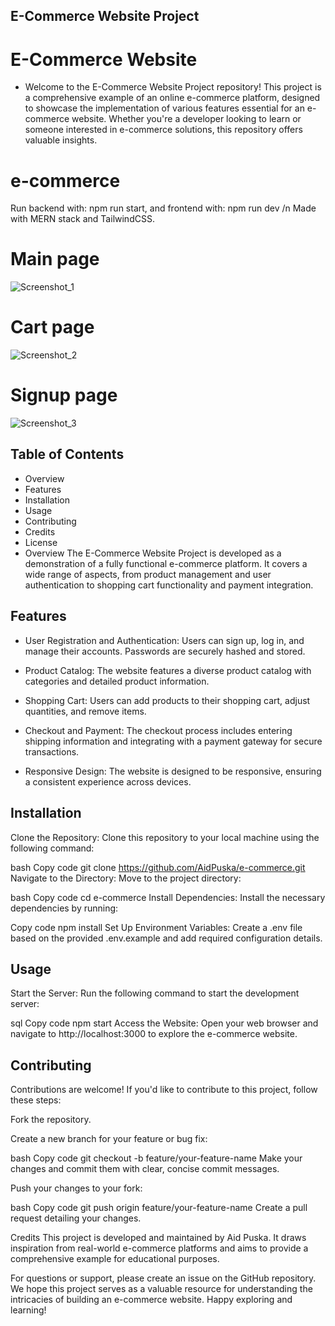 ## E-Commerce Website Project
# E-Commerce Website

+ Welcome to the E-Commerce Website Project repository! This project is a comprehensive example of an online e-commerce platform, designed to showcase the implementation of various features essential for an e-commerce website. Whether you're a developer looking to learn or someone interested in e-commerce solutions, this repository offers valuable insights.

# e-commerce
Run backend with: npm run start, and frontend with: npm run dev /n
Made with MERN stack and TailwindCSS.
# Main page
![Screenshot_1](https://user-images.githubusercontent.com/108176604/216184632-481bc902-7c81-482b-ad4d-f338ee9580a1.png)
# Cart page
![Screenshot_2](https://user-images.githubusercontent.com/108176604/216184722-9c12c123-bb8a-4dbb-8505-74d6bb830658.png)
# Signup page
![Screenshot_3](https://user-images.githubusercontent.com/108176604/216184752-802d6349-984e-4ae9-bb58-1f76b38b6a44.png)

## Table of Contents
+ Overview
+ Features
+ Installation
+ Usage
+ Contributing
+ Credits
+ License
+ Overview
The E-Commerce Website Project is developed as a demonstration of a fully functional e-commerce platform. It covers a wide range of aspects, from product management and user authentication to shopping cart functionality and payment integration.

## Features
+ User Registration and Authentication: Users can sign up, log in, and manage their accounts. Passwords are securely hashed and stored.

+ Product Catalog: The website features a diverse product catalog with categories and detailed product information.

+ Shopping Cart: Users can add products to their shopping cart, adjust quantities, and remove items.

+ Checkout and Payment: The checkout process includes entering shipping information and integrating with a payment gateway for secure transactions.

+ Responsive Design: The website is designed to be responsive, ensuring a consistent experience across devices.

## Installation
Clone the Repository: Clone this repository to your local machine using the following command:

bash
Copy code
git clone https://github.com/AidPuska/e-commerce.git
Navigate to the Directory: Move to the project directory:

bash
Copy code
cd e-commerce
Install Dependencies: Install the necessary dependencies by running:

Copy code
npm install
Set Up Environment Variables: Create a .env file based on the provided .env.example and add required configuration details.

## Usage
Start the Server: Run the following command to start the development server:

sql
Copy code
npm start
Access the Website: Open your web browser and navigate to http://localhost:3000 to explore the e-commerce website.

## Contributing
Contributions are welcome! If you'd like to contribute to this project, follow these steps:

Fork the repository.

Create a new branch for your feature or bug fix:

bash
Copy code
git checkout -b feature/your-feature-name
Make your changes and commit them with clear, concise commit messages.

Push your changes to your fork:

bash
Copy code
git push origin feature/your-feature-name
Create a pull request detailing your changes.

Credits
This project is developed and maintained by Aid Puska. It draws inspiration from real-world e-commerce platforms and aims to provide a comprehensive example for educational purposes.

For questions or support, please create an issue on the GitHub repository. We hope this project serves as a valuable resource for understanding the intricacies of building an e-commerce website. Happy exploring and learning!
